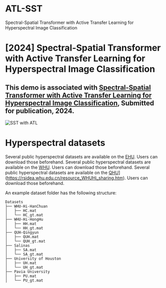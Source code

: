 # ATL-SST
Spectral-Spatial Transformer with Active Transfer Learning for Hyperspectral Image Classification

# [2024] Spectral-Spatial Transformer with Active Transfer Learning for Hyperspectral Image Classification

## This demo is associated with [Spectral-Spatial Transformer with Active Transfer Learning for Hyperspectral Image Classification](https://arxiv.org/abs/2411.18115), Submitted for publication, 2024.

![SST with ATL](https://github.com/user-attachments/assets/b346abea-12ac-42e7-b370-a7f65e4850df)

# Hyperspectral datasets

Several public hyperspectral datasets are available on the [EHU](https://www.ehu.eus/ccwintco/index.php/Hyperspectral_Remote_Sensing_Scenes). Users can download those beforehand. 
Several public hyperspectral datasets are available on the [WHU](https://rsidea.whu.edu.cn/resource_WHUHi_sharing.htm). Users can download those beforehand. 
Several public hyperspectral datasets are available on the [QHU](https://github.com/Hang-Fu/QUH-classification-dataset)](https://rsidea.whu.edu.cn/resource_WHUHi_sharing.htm). Users can download those beforehand. 

An example dataset folder has the following structure:
```
Datasets
├── WHU-Hi-HanChuan
│   ├── HC.mat
│   └── HC_gt.mat
├── WHU-Hi-HongHu
│   ├── HH.mat
│   └── HH_gt.mat
├── QUH-Qingyun 
│   ├── QUH.mat
│   └── QUH_gt.mat
├── Salinas 
│   ├── SA.mat
│   └── SA_gt.mat
├── University of Houston
│   ├── UH.mat
│   └── UH_gt.mat
├── Pavia University
│   ├── PU.mat
│   └── PU_gt.mat


